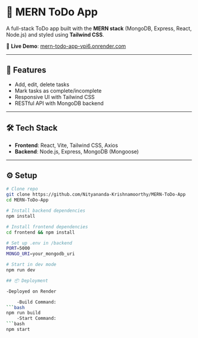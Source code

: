 # 📝 MERN ToDo App

A full-stack ToDo app built with the **MERN stack** (MongoDB, Express, React, Node.js) and styled using **Tailwind CSS**.

🔗 **Live Demo**: [mern-todo-app-vpi6.onrender.com](https://mern-todo-app-vpi6.onrender.com)

---

## 🚀 Features

- Add, edit, delete tasks
- Mark tasks as complete/incomplete
- Responsive UI with Tailwind CSS
- RESTful API with MongoDB backend

---

## 🛠️ Tech Stack

- **Frontend**: React, Vite, Tailwind CSS, Axios  
- **Backend**: Node.js, Express, MongoDB (Mongoose)

---

## ⚙️ Setup

```bash
# Clone repo
git clone https://github.com/Nityananda-Krishnamoorthy/MERN-ToDo-App
cd MERN-ToDo-App

# Install backend dependencies
npm install

# Install frontend dependencies
cd frontend && npm install

# Set up .env in /backend
PORT=5000
MONGO_URI=your_mongodb_uri

# Start in dev mode
npm run dev

## 📦 Deployment

-Deployed on Render

	-Build Command:
```bash
npm run build
	-Start Command:
```bash
npm start
